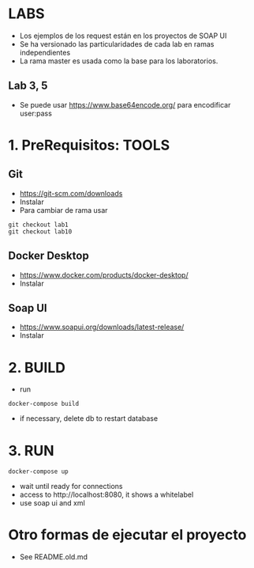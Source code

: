 # LABS
- Los ejemplos de los request están en los proyectos de SOAP UI
- Se ha versionado las particularidades de cada lab en ramas independientes
- La rama master es usada como la base para los laboratorios.

## Lab 3, 5
- Se puede usar https://www.base64encode.org/ para encodificar user:pass

# 1. PreRequisitos: TOOLS
## Git
- https://git-scm.com/downloads
- Instalar
- Para cambiar de rama usar
````
git checkout lab1
git checkout lab10
````
## Docker Desktop
- https://www.docker.com/products/docker-desktop/
- Instalar

## Soap UI
- https://www.soapui.org/downloads/latest-release/
- Instalar

# 2. BUILD
- run
````
docker-compose build
````
- if necessary, delete db to restart database

# 3. RUN
````
docker-compose up
````
- wait until ready for connections
- access to http://localhost:8080, it shows a whitelabel
- use soap ui and xml

# Otro formas de ejecutar el proyecto
- See README.old.md
